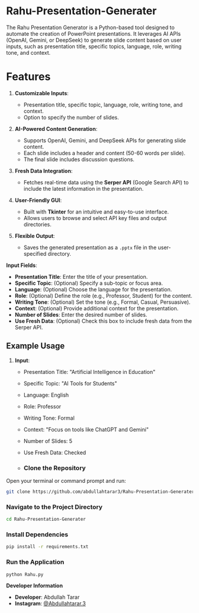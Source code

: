 # Rahu-Presentation-Generater
The Rahu Presentation Generator is a Python-based tool designed to automate the creation of PowerPoint presentations. It leverages AI APIs (OpenAI, Gemini, or DeepSeek) to generate slide content based on user inputs, such as presentation title, specific topics, language, role, writing tone, and context.

# **Features**

1. **Customizable Inputs**:
   - Presentation title, specific topic, language, role, writing tone, and context.
   - Option to specify the number of slides.

2. **AI-Powered Content Generation**:
   - Supports OpenAI, Gemini, and DeepSeek APIs for generating slide content.
   - Each slide includes a header and content (50-60 words per slide).
   - The final slide includes discussion questions.

3. **Fresh Data Integration**:
   - Fetches real-time data using the **Serper API** (Google Search API) to include the latest information in the presentation.

4. **User-Friendly GUI**:
   - Built with **Tkinter** for an intuitive and easy-to-use interface.
   - Allows users to browse and select API key files and output directories.

5. **Flexible Output**:
   - Saves the generated presentation as a `.pptx` file in the user-specified directory.
  
 **Input Fields**:
   - **Presentation Title**: Enter the title of your presentation.
   - **Specific Topic**: (Optional) Specify a sub-topic or focus area.
   - **Language**: (Optional) Choose the language for the presentation.
   - **Role**: (Optional) Define the role (e.g., Professor, Student) for the content.
   - **Writing Tone**: (Optional) Set the tone (e.g., Formal, Casual, Persuasive).
   - **Context**: (Optional) Provide additional context for the presentation.
   - **Number of Slides**: Enter the desired number of slides.
   - **Use Fresh Data**: (Optional) Check this box to include fresh data from the Serper API.

## **Example Usage**

1. **Input**:
   - Presentation Title: "Artificial Intelligence in Education"
   - Specific Topic: "AI Tools for Students"
   - Language: English
   - Role: Professor
   - Writing Tone: Formal
   - Context: "Focus on tools like ChatGPT and Gemini"
   - Number of Slides: 5
   - Use Fresh Data: Checked
  
   - ### **Clone the Repository**  
Open your terminal or command prompt and run:  

```bash
git clone https://github.com/abdullahtarar3/Rahu-Presentation-Generater.git
```

### **Navigate to the Project Directory**  

```bash
cd Rahu-Presentation-Generater
```


### **Install Dependencies**  
```bash
pip install -r requirements.txt
```

### **Run the Application**  
  
```bash
python Rahu.py
```
  
**Developer Information**

- **Developer**: Abdullah Tarar
- **Instagram**: [@Abdullahtarar.3](https://www.instagram.com/Abdullahtarar.3)
